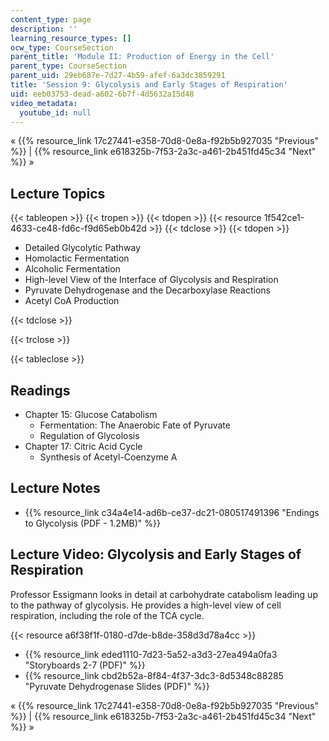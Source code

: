 ```yaml
---
content_type: page
description: ''
learning_resource_types: []
ocw_type: CourseSection
parent_title: 'Module II: Production of Energy in the Cell'
parent_type: CourseSection
parent_uid: 29eb687e-7d27-4b59-afef-6a3dc3859291
title: 'Session 9: Glycolysis and Early Stages of Respiration'
uid: eeb03753-dead-a602-6b7f-4d5632a15d48
video_metadata:
  youtube_id: null
---
```


« {{% resource_link 17c27441-e358-70d8-0e8a-f92b5b927035 "Previous" %}} | {{% resource_link e618325b-7f53-2a3c-a461-2b451fd45c34 "Next" %}} »

Lecture Topics
--------------

{{< tableopen >}}
{{< tropen >}}
{{< tdopen >}}
{{< resource 1f542ce1-4633-ce48-fd6c-f9d65eb0b42d >}}
{{< tdclose >}}
{{< tdopen >}}


*   Detailed Glycolytic Pathway
*   Homolactic Fermentation
*   Alcoholic Fermentation
*   High-level View of the Interface of Glycolysis and Respiration
*   Pyruvate Dehydrogenase and the Decarboxylase Reactions
*   Acetyl CoA Production


{{< tdclose >}}

{{< trclose >}}

{{< tableclose >}}

Readings
--------

*   Chapter 15: Glucose Catabolism
    *   Fermentation: The Anaerobic Fate of Pyruvate
    *   Regulation of Glycolosis
*   Chapter 17: Citric Acid Cycle
    *   Synthesis of Acetyl-Coenzyme A

Lecture Notes
-------------

*   {{% resource_link c34a4e14-ad6b-ce37-dc21-080517491396 "Endings to Glycolysis (PDF - 1.2MB)" %}}

Lecture Video: Glycolysis and Early Stages of Respiration
---------------------------------------------------------

Professor Essigmann looks in detail at carbohydrate catabolism leading up to the pathway of glycolysis. He provides a high-level view of cell respiration, including the role of the TCA cycle.

{{< resource a6f38f1f-0180-d7de-b8de-358d3d78a4cc >}}

*   {{% resource_link eded1110-7d23-5a52-a3d3-27ea494a0fa3 "Storyboards 2-7 (PDF)" %}}
*   {{% resource_link cbd2b52a-8f84-4f37-3dc3-8d5348c88285 "Pyruvate Dehydrogenase Slides (PDF)" %}}

« {{% resource_link 17c27441-e358-70d8-0e8a-f92b5b927035 "Previous" %}} | {{% resource_link e618325b-7f53-2a3c-a461-2b451fd45c34 "Next" %}} »